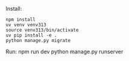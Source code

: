 
Install:

    npm install
    uv venv venv313
    source venv313/bin/activate
    uv pip install -e .
    python manage.py migrate

Run:
    npm run dev
    python manage.py runserver
